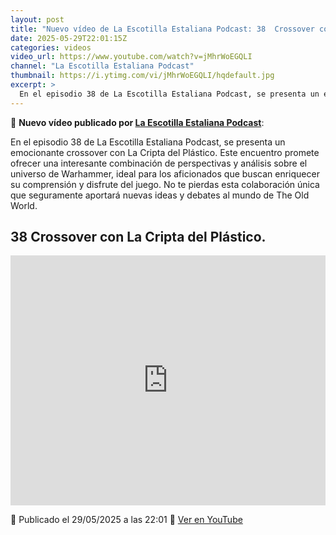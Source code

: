 ```yaml
---
layout: post
title: "Nuevo vídeo de La Escotilla Estaliana Podcast: 38  Crossover con La Cripta del Plástico."
date: 2025-05-29T22:01:15Z
categories: videos
video_url: https://www.youtube.com/watch?v=jMhrWoEGQLI
channel: "La Escotilla Estaliana Podcast"
thumbnail: https://i.ytimg.com/vi/jMhrWoEGQLI/hqdefault.jpg
excerpt: >
  En el episodio 38 de La Escotilla Estaliana Podcast, se presenta un emocionante crossover con La Cripta del Plástico. Este encuentro promete ofrecer una interesante combinación de perspectivas y análisis sobre el universo de Warhammer, ideal para los aficionados que buscan enriquecer su comprensión y disfrute del juego. No te pierdas esta colaboración única que seguramente aportará nuevas ideas y debates al mundo de The Old World.
---
```


🎥 **Nuevo vídeo publicado por [La Escotilla Estaliana Podcast](https://www.youtube.com/channel/UCnuFKtPyiIav80gPpPFdMiQ)**:

En el episodio 38 de La Escotilla Estaliana Podcast, se presenta un emocionante crossover con La Cripta del Plástico. Este encuentro promete ofrecer una interesante combinación de perspectivas y análisis sobre el universo de Warhammer, ideal para los aficionados que buscan enriquecer su comprensión y disfrute del juego. No te pierdas esta colaboración única que seguramente aportará nuevas ideas y debates al mundo de The Old World.

## 38  Crossover con La Cripta del Plástico.

<iframe width="100%" height="400" src="https://www.youtube.com/embed/jMhrWoEGQLI" frameborder="0" allowfullscreen></iframe>

📅 Publicado el 29/05/2025 a las 22:01
🔗 [Ver en YouTube](https://www.youtube.com/watch?v=jMhrWoEGQLI)
